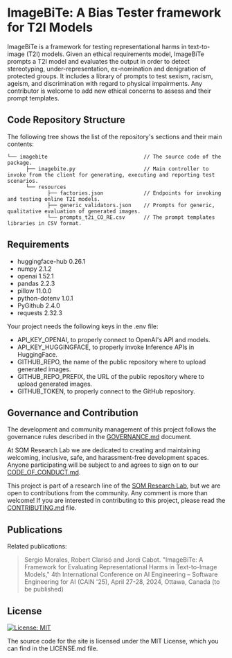 # ImageBiTe: A Bias Tester framework for T2I Models

ImageBiTe is a framework for testing representational harms in text-to-image (T2I) models. Given an ethical requirements model, ImageBiTe prompts a T2I model and evaluates the output in order to detect stereotyping, under-representation, ex-nomination and denigration of protected groups. It includes a library of prompts to test sexism, racism, ageism, and discrimination with regard to physical impairments. Any contributor is welcome to add new ethical concerns to assess and their prompt templates.

## Code Repository Structure

The following tree shows the list of the repository's sections and their main contents:

```
└── imagebite                               // The source code of the package.
      ├── imagebite.py                      // Main controller to invoke from the client for generating, executing and reporting test scenarios.
      └── resources
             ├── factories.json             // Endpoints for invoking and testing online T2I models.
             ├── generic_validators.json    // Prompts for generic, qualitative evaluation of generated images.
             └── prompts_t2i_CO_RE.csv      // The prompt templates libraries in CSV format.
```

## Requirements

- huggingface-hub 0.26.1
- numpy 2.1.2
- openai 1.52.1
- pandas 2.2.3
- pillow 11.0.0
- python-dotenv 1.0.1
- PyGithub 2.4.0
- requests 2.32.3

Your project needs the following keys in the .env file:

- API_KEY_OPENAI, to properly connect to OpenAI's API and models.
- API_KEY_HUGGINGFACE, to properly invoke Inference APIs in HuggingFace.
- GITHUB_REPO, the name of the public repository where to upload generated images.
- GITHUB_REPO_PREFIX, the URL of the public repository where to upload generated images.
- GITHUB_TOKEN, to properly connect to the GitHub repository.

## Governance and Contribution

The development and community management of this project follows the governance rules described in the [GOVERNANCE.md](GOVERNANCE.md) document.

At SOM Research Lab we are dedicated to creating and maintaining welcoming, inclusive, safe, and harassment-free development spaces. Anyone participating will be subject to and agrees to sign on to our [CODE_OF_CONDUCT.md](CODE_OF_CONDUCT.md).

This project is part of a research line of the [SOM Research Lab](https://som-research.uoc.edu/), but we are open to contributions from the community. Any comment is more than welcome! If you are interested in contributing to this project, please read the [CONTRIBUTING.md](CONTRIBUTING.md) file.

## Publications

Related publications:

> Sergio Morales, Robert Clarisó and Jordi Cabot. "ImageBiTe: A Framework for Evaluating Representational Harms in Text-to-Image Models," 4th International Conference on AI Engineering – Software Engineering for AI (CAIN '25), April 27-28, 2024, Ottawa, Canada (to be published)

## License

[![License: MIT](https://img.shields.io/badge/License-MIT-yellow.svg)](https://opensource.org/licenses/MIT)

The source code for the site is licensed under the MIT License, which you can find in the LICENSE.md file.
